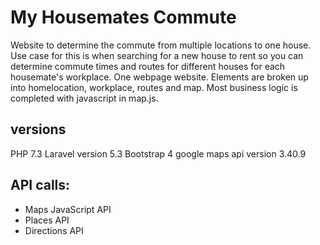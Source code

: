 # My Housemates Commute
Website to determine the commute from multiple locations to one house.
Use case for this is when searching for a new house to rent so you can determine commute times and routes for different houses for each housemate's workplace.
One webpage website. Elements are broken up into homelocation, workplace, routes and map. 
Most business logic is completed with javascript in map.js.

## versions
PHP 7.3
Laravel version 5.3
Bootstrap 4
google maps api version 3.40.9


## API calls:
- Maps JavaScript API
- Places API
- Directions API
